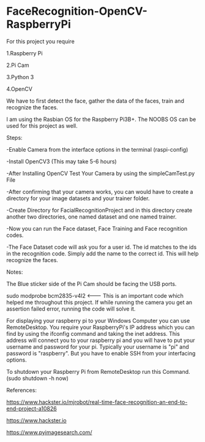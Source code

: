 # FaceRecognition-OpenCV-RaspberryPi

For this project you require

1.Raspberry Pi

2.Pi Cam

3.Python 3

4.OpenCV

We have to first detect the face, gather the data of the faces, train and recognize the faces.

I am using the Rasbian OS for the Raspberry Pi3B+. The NOOBS OS can be used for this project as well.

Steps:

-Enable Camera from the interface options in the terminal (raspi-config)

-Install OpenCV3 (This may take 5-6 hours)

-After Installing OpenCV Test Your Camera by using the simpleCamTest.py File

-After confirming that your camera works, you can would have to create a directory for your image datasets and your trainer folder.

-Create Directory for FacialRecognitionProject and in this directory create another two directories, one named dataset and one named trainer.

-Now you can run the Face dataset, Face Training and Face recognition codes.

-The Face Dataset code will ask you for a user id. The id matches to the ids in the recognition code. Simply add the name to the correct id. This will help recognize the faces. 
















Notes: 

The Blue sticker side of the Pi Cam should be facing the USB ports.

sudo modprobe bcm2835-v4l2    <--- This is an important code which helped me throughout this project. If while running the camera you get an assertion failed error, running the code will solve it.

For displaying your raspberry pi to your Windows Computer you can use RemoteDesktop. You require your RaspberryPi's IP address which you can find by using the ifconfig command and taking the inet address. This address will connect you to your raspberry pi and you will have to put your username and password for your pi. Typically your username is "pi" and password is "raspberry".
But you have to enable SSH from your interfacing options.

To shutdown your Raspberry Pi from RemoteDesktop run this Command. (sudo shutdown -h now)

References:

https://www.hackster.io/mjrobot/real-time-face-recognition-an-end-to-end-project-a10826

https://www.hackster.io

https://www.pyimagesearch.com/
